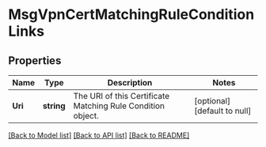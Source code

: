 # MsgVpnCertMatchingRuleConditionLinks

## Properties
Name | Type | Description | Notes
------------ | ------------- | ------------- | -------------
**Uri** | **string** | The URI of this Certificate Matching Rule Condition object. | [optional] [default to null]

[[Back to Model list]](../README.md#documentation-for-models) [[Back to API list]](../README.md#documentation-for-api-endpoints) [[Back to README]](../README.md)

